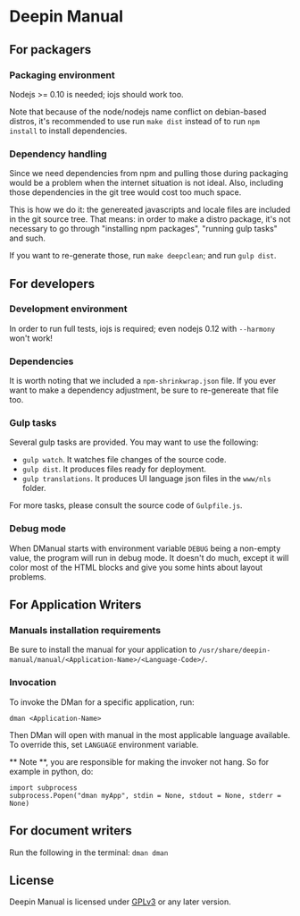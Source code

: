 # Deepin Manual

## For packagers

### Packaging environment

Nodejs >= 0.10 is needed; iojs should work too.

Note that because of the node/nodejs name conflict on debian-based distros,
it's recommended to use run `make dist` instead of to run `npm install` to install
dependencies.

### Dependency handling

Since we need dependencies from npm and pulling those during packaging would be a problem when
the internet situation is not ideal. Also, including those dependencies in the git tree would
cost too much space.

This is how we do it: the genereated javascripts and locale files
are included in the git source tree. That means: in order to make a distro package, it's not
necessary to go through "installing npm packages", "running gulp tasks" and such.

If you want to re-generate those, run `make deepclean`; and run `gulp dist`.

## For developers

### Development environment

In order to run full tests, iojs is required; even nodejs 0.12 with `--harmony`
won't work!

### Dependencies

It is worth noting that we included a `npm-shrinkwrap.json` file. If you ever want to make a dependency
adjustment, be sure to re-genereate that file too.

### Gulp tasks

Several gulp tasks are provided. You may want to use the following:

* `gulp watch`. It watches file changes of the source code.
* `gulp dist`. It produces files ready for deployment.
* `gulp translations`. It produces UI language json files in the `www/nls` folder.

For more tasks, please consult the source code of `Gulpfile.js`.

### Debug mode

When DManual starts with environment variable `DEBUG` being a non-empty value, the program will run in debug mode.
It doesn't do much, except it will color most of the HTML blocks and give you some hints about layout problems.

## For Application Writers

### Manuals installation requirements

Be sure to install the manual for your application to `/usr/share/deepin-manual/manual/<Application-Name>/<Language-Code>/`.

### Invocation

To invoke the DMan for a specific application, run:

```
dman <Application-Name>
```

Then DMan will open with manual in the most applicable language available.
To override this, set `LANGUAGE` environment variable.

** Note **, you are responsible for making the invoker not hang. So for example in python, do:

```
import subprocess
subprocess.Popen("dman myApp", stdin = None, stdout = None, stderr = None)
```

## For document writers

Run the following in the terminal: `dman dman`

## License 

Deepin Manual is licensed under [GPLv3](LICENSE) or any later version.